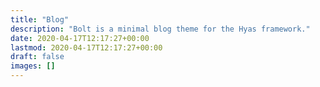 ```yaml
---
title: "Blog"
description: "Bolt is a minimal blog theme for the Hyas framework."
date: 2020-04-17T12:17:27+00:00
lastmod: 2020-04-17T12:17:27+00:00
draft: false
images: []
---
```

